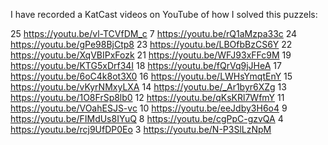 I have recorded a KatCast videos on YouTube of how I solved this puzzels:

25 https://youtu.be/vl-TCVfDM_c
7 https://youtu.be/rQ1aMzpa33c
24 https://youtu.be/gPe98BjCtp8
23 https://youtu.be/LBOfbBzCS6Y
22 https://youtu.be/XqVBIPxFozk
21 https://youtu.be/WFJ93xFFc9M
19 https://youtu.be/KTG5xDrf34I
18 https://youtu.be/fQrVq9jJHeA
17 https://youtu.be/6oC4k8ot3X0
16 https://youtu.be/LWHsYmqtEnY
15 https://youtu.be/vKyrNMxyLXA
14 https://youtu.be/_Ar1byr6XZg
13 https://youtu.be/1O8FrSp8lb0
12 https://youtu.be/qKsKRl7WfmY
11 https://youtu.be/VOahESJS-vc
10 https://youtu.be/eeJdby3H6o4
9 https://youtu.be/FIMdUs8IYuQ
8 https://youtu.be/cgPpC-gzvQA
4 https://youtu.be/rcj9UfDP0Eo
3 https://youtu.be/N-P3SlLzNpM
